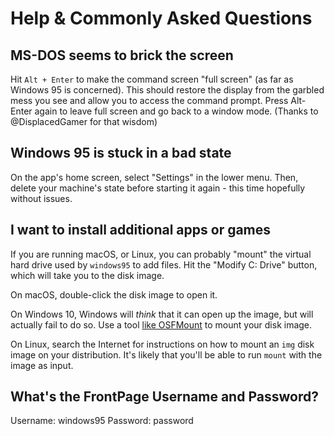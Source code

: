 # Help & Commonly Asked Questions

## MS-DOS seems to brick the screen
Hit `Alt + Enter` to make the command screen "full screen" (as far as Windows 95 is
concerned). This should restore the display from the garbled mess you see and allow
you to access the command prompt. Press Alt-Enter again to leave full screen and go
back to a window mode. (Thanks to @DisplacedGamer for that wisdom)

## Windows 95 is stuck in a bad state

On the app's home screen, select "Settings" in the lower menu. Then, delete your
machine's state before starting it again - this time hopefully without issues.

## I want to install additional apps or games

If you are running macOS, or Linux, you can probably "mount" the
virtual hard drive used by `windows95` to add files. Hit the "Modify C: Drive"
button, which will take you to the disk image.

On macOS, double-click the disk image to open it.

On Windows 10, Windows will _think_ that it can open up the image, but will
actually fail to do so. Use a tool [like OSFMount][osfmount] to mount your
disk image.

On Linux, search the Internet for instructions on how to mount an `img` disk
image on your distribution. It's likely that you'll be able to run `mount`
with the image as input.

[osfmount]: https://www.osforensics.com/tools/mount-disk-images.html

## What's the FrontPage Username and Password?
Username: windows95
Password: password
